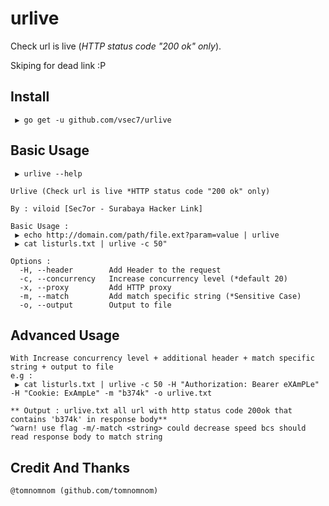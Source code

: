 # urlive

Check url is live (*HTTP status code "200 ok" only*).

Skiping for dead link :P

## Install
```
 ▶ go get -u github.com/vsec7/urlive
```

## Basic Usage

```
 ▶ urlive --help 

Urlive (Check url is live *HTTP status code "200 ok" only)

By : viloid [Sec7or - Surabaya Hacker Link]

Basic Usage :
 ▶ echo http://domain.com/path/file.ext?param=value | urlive
 ▶ cat listurls.txt | urlive -c 50"

Options :
  -H, --header        Add Header to the request
  -c, --concurrency   Increase concurrency level (*default 20)
  -x, --proxy         Add HTTP proxy
  -m, --match         Add match specific string (*Sensitive Case)
  -o, --output        Output to file

```

## Advanced Usage
```
With Increase concurrency level + additional header + match specific string + output to file
e.g : 
 ▶ cat listurls.txt | urlive -c 50 -H "Authorization: Bearer eXAmPLe" -H "Cookie: ExAmpLe" -m "b374k" -o urlive.txt

** Output : urlive.txt all url with http status code 200ok that contains 'b374k' in response body**
^warn! use flag -m/-match <string> could decrease speed bcs should read response body to match string

```

## Credit And Thanks
```
@tomnomnom (github.com/tomnomnom)
```